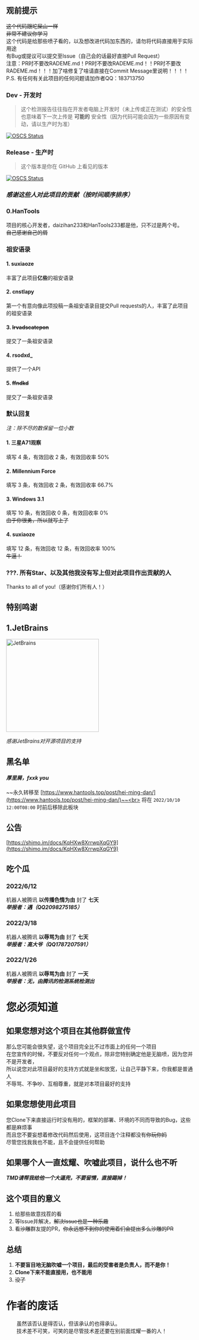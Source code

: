 ## **观前提示**

~~这个代码跟坨屎山一样~~<br>
~~非常不建议你学习~~<br>
这个代码是给那些喷子看的，以及想改进代码加东西的，请勿将代码直接用于实际用途<br>
有Bug或提议可以提交至Issue（自己会的话最好直接Pull Request）<br>
注意：PR时不要改RADEME.md！PR时不要改RADEME.md！！PR时不要改RADEME.md！！！加了啥修复了啥请直接在Commit Message里说明！！！！<br>
P.S. 有任何有关此项目的任何问题请加作者QQ：183713750<br>

### Dev - 开发时

> 这个检测报告往往指在开发者电脑上开发时（未上传或正在测试）的安全性
> 也意味着下一次上传是 **可能的** 安全性（因为代码可能会因为一些原因有变动，请以生产时为准）

[![OSCS Status](https://www.oscs1024.com/platform/badge/daizihan233/HanBot.git.svg?size=large)](https://www.murphysec.com/dr/Z7m2koSrihKJkPFz6p)

### Release - 生产时

> 这个版本是你在 GitHub 上看见的版本

[![OSCS Status](https://www.oscs1024.com/platform/badge/daizihan233/HanBot.svg?size=large)](https://www.murphysec.com/dr/FMUThbVid9shDhrSPQ)

### _感谢这些人对此项目的贡献（按时间顺序排序）_

### 0.HanTools

项目的核心开发者，daizihan233和HanTools233都是他，只不过是两个号。<br>
~~自己感谢自己的屑~~

### 祖安语录

#### 1. suxiaoze

丰富了此项目**亿些**的祖安语录

#### 2. cnstlapy

第一个有意向像此项投稿一条祖安语录目提交Pull requests的人，丰富了此项目的祖安语录

#### 3. ~~lrvadscatepon~~

提交了一条祖安语录

#### 4. rsodxd_

提供了一个API

#### 5. ~~ffndkd~~

提交了一条祖安语录

### 默认回复

_注：除不尽的数保留一位小数_

#### 1. 三星A71观察

填写 4 条，有效回收 2 条，有效回收率 50%

#### 2. Millennium Force

填写 3 条，有效回收 2 条，有效回收率 66.7%

#### 3. Windows 3.1

填写 10 条，有效回收 0 条，有效回收率 0%<br>
~~由于你很勇，所以就写上了~~
#### 4. suxiaoze
填写 12 条，有效回收 12 条，有效回收率 100%<br>
~~牛逼！~~
### ???. 所有Star、以及其他我没有写上但对此项目作出贡献的人
Thanks to all of you!（感谢你们所有人！）<br>

## **特别鸣谢**

## 1.JetBrains

<img src="https://resources.jetbrains.com/storage/products/company/brand/logos/jb_beam.png" style="width: 250px; height: 250px" alt="JetBrains">

_感谢JetBrains对开源项目的支持_

## 黑名单

#### _厚里屑，fxxk you_

~~永久转移至 [https://www.hantools.top/post/hei-ming-dan/](https://www.hantools.top/post/hei-ming-dan/)~~<br>
将在 ```2022/10/10 12:00T08:00``` 时前后移除此板块

## 公告

[https://shimo.im/docs/KqHXw8XrrwpXqGY9](https://shimo.im/docs/KqHXw8XrrwpXqGY9)

## **吃个瓜**

### **2022/6/12**

机器人被腾讯 **以传播色情为由** 封了 **七天**<br>
**_举报者：遇（QQ2098275185）_**

### **2022/3/18**

机器人被腾讯 **以辱骂为由** 封了 **七天**<br>
**_举报者：高大爷（QQ1787207591）_**

### **2022/1/26**

机器人被腾讯 **以辱骂为由** 封了 **一天**<br>
**_举报者：无，由腾讯的检测系统检测出_**

# 您必须知道

## 如果您想对这个项目在其他群做宣传

那么您可能会很失望，这个项目完全比不过市面上的任何一个项目<br>
在您宣传的时候，不要反对任何一个观点，除非您特别确定他是无脑喷，因为您并不是开发者，<br>
所以说您对此项目最好的支持方式就是坐和放宽，让自己平静下来，你我都是普通人<br>
不辱骂、不争吵、互相尊重，就是对本项目最好的支持

## 如果您想使用此项目
您Clone下来直接运行时没有用的，框架的部署、环境的不同而导致的Bug，这些都是麻烦事<br>
而且您不要妄想着修改代码然后使用，这项目连个注释都没有~~你玩你妈~~<br>
尽管您找我我也不能，且不会提供任何帮助
## 如果哪个人一直炫耀、吹嘘此项目，说什么也不听
_**TMD请帮我给他一个大逼兜，不要留情，直接踢掉！**_
## 这个项目的意义
1. 给那些故意找茬的看
2. 等Issue并解决，~~解决Issue也是一种乐趣~~
3. 看~~沙雕~~群友提的PR，~~你永远想不到你的使用着们会提出多么沙雕的PR~~

## 总结
1. **不要盲目地无脑吹嘘一个项目，最后的受害者是负责人，而不是你！**
2. **Clone下来不能直接用，也不能用**
3. ~~没了~~

# 作者的废话
　　虽然该否认是得否认，但该承认的也得承认。<br>
　　技术差不可笑，可笑的是尽管技术差还要在别前面炫耀一番的人！
